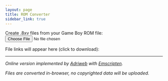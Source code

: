 ```yaml
---
layout: page
title: ROM Converter
sidebar_link: true
---
```


<link rel="stylesheet" href="{{ site.baseurl }}/assets/css/bootstrap.css">
<link rel="stylesheet" href="{{ site.baseurl }}/assets/css/bootstrap-theme.css">
<style>
    #buttonsContainer button { margin-right: 5px; }
    #dlList li { display: inline-block; }
    #dlList li:before { content: '\2022'; margin-left: 0.5em; margin-right: 0.25em; }
</style>

Create .8xv files from your Game Boy ROM file: <input style="display: inline-block" type="file" accept=".gb,.gbc,.rom,.zip" onChange="fileLoad(event)"/>

File links will appear here (click to download):
<ul id="dlList"></ul>

<div id="buttonsContainer"></div>

-----

*Online version implemented by [Adriweb](https://github.com/adriweb) with [Emscripten](http://emscripten.org/).*

*Files are converted in-browser, no copyrighted data will be uploaded.*

<script src="romgen-utils.js"></script>
<script>
    var script = document.createElement('script');
    script.src = "romgen.js?v=2";
    document.body.appendChild(script);
</script>
